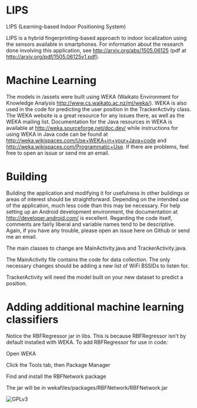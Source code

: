 # LIPS
LIPS (Learning-based Indoor Positioning System)

LIPS is a hybrid fingerprinting-based approach to indoor localization using the sensors available in smartphones. For information about the research done involving this application, see http://arxiv.org/abs/1505.06125 (pdf at http://arxiv.org/pdf/1505.06125v1.pdf).

# Machine Learning
The models in /assets were built using WEKA (Waikato Environment for Knowledge Analysis http://www.cs.waikato.ac.nz/ml/weka/). WEKA is also used in the code for predicting the user position in the TrackerActivity class. The WEKA website is a great resource for any issues there, as well as the WEKA mailing list. Documentation for the Java resources in WEKA is available at http://weka.sourceforge.net/doc.dev/ while instructions for using WEKA in Java code can be found at http://weka.wikispaces.com/Use+WEKA+in+your+Java+code and http://weka.wikispaces.com/Programmatic+Use. If there are problems, feel free to open an issue or send me an email.

# Building
Building the application and modifying it for usefulness in other buildings or areas of interest should be straightforward. Depending on the intended use of the application, much less code than this may be necessary. For help setting up an Android development environment, the documentation at http://developer.android.com/ is excellent. Regarding the code itself, comments are fairly liberal and variable names tend to be descriptive. Again, if you have any trouble, please open an issue here on Github or send me an email.

The main classes to change are MainActivity.java and TrackerActivity.java.

The MainActivity file contains the code for data collection. The only necessary changes should be adding a new list of WiFi BSSIDs to listen for.

TrackerActivity will need the model built on your new dataset to predict a position.

# Adding additional machine learning classifiers
Notice the RBFRegressor jar in libs. This is because RBFRegressor isn't by default installed with WEKA. To add RBFRegressor for use in code:

Open WEKA

Click the Tools tab, then Package Manager

Find and install the RBFNetwork package

The jar will be in wekafiles/packages/RBFNetwork/RBFNetwork.jar

![GPLv3](http://www.gnu.org/graphics/gplv3-127x51.png)

